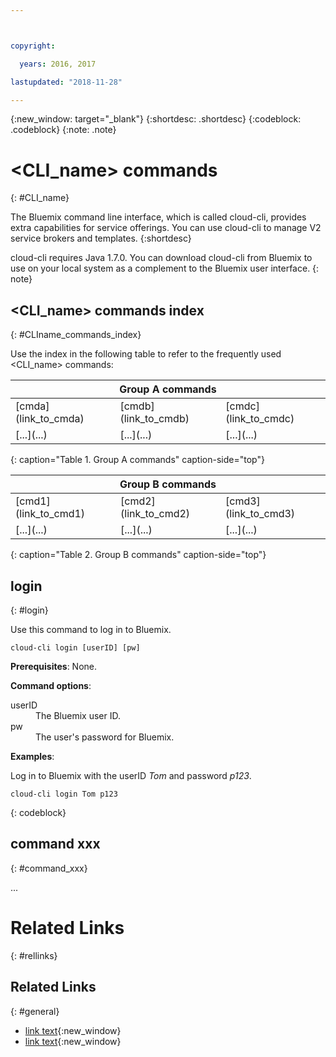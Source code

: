 ```yaml
---



copyright:

  years: 2016, 2017

lastupdated: "2018-11-28"

---
```



{:new_window: target="_blank"}
{:shortdesc: .shortdesc}
{:codeblock: .codeblock}
{:note: .note}


<!-- This template is for introducing a command line interface(cli). It is a conceptual template intended to document productive use of the cli. It is not intended for task information.  -->

<!-- The name of this file should remain index.md.
Please delete out content examples and coding that you are not using for your service. -->


# <CLI_name> commands
<!-- Insert your CLI name into topic title above. -->
<!-- The navigation title should be just <CLI_name>. -->
{: #CLI_name}
<!-- Provide an appropriate ID above -->


<!-- Short description: REQUIRED
The short description section should include one to two sentences describing why a developer would want to use this cli. This should be conversational style. For search engine optimization, include cli name. Keep the {: shortdesc} after the first paragraph so that the framework renders it properly.

Example: -->

The Bluemix command line interface, which is called cloud-cli, provides extra capabilities for service offerings. You can use cloud-cli to manage V2 service brokers and templates.
{:shortdesc}


<!-- Prerequisites/Authorization/Environment: OPTIONAL
The section should lists all the prerequisites/authorization/environment that are required to use the cli commands. Or give a brief introduction to the prerequisites/authorization/environment that the cli commands might use. Use {: note} to call out this section.
Examples: -->

cloud-cli requires Java 1.7.0. You can download cloud-cli from Bluemix to use on your local system as a complement to the Bluemix user interface.
{: note}

<!-- Commands index: REQUIRED
Use a table to list out all the commands so that commands information is easy to scan and locate. Add a link to the anchor of each command.
Use "<CLI_name> commands index" as section title.
If there are a great many commands, to make it easy to retrieve specific commands, you can add several index tables. Group the commands by functions or other similar characteristics, and then make one group a table.
  - Arrange the commands in alphabetical order,across columns, then rows.
  - To look neat and clean, include no more than 5 columns for a table.
Example: -->


## <CLI_name> commands index
{: #CLIname_commands_index}

Use the index in the following table to refer to the frequently used <CLI_name> commands:

<table summary="Alphabetically ordered commands that belong to group A and each command has a link that brings you to more info for the command">
 <thead>
 <th colspan="3">Group A commands</th>
 </thead>
 <tbody>
 <tr>
 <td>[cmda](link_to_cmda)</td>
 <td>[cmdb](link_to_cmdb)</td>
 <td>[cmdc](link_to_cmdc)</td>
 </tr>
 <tr>
 <td>[...](...)</td>
 <td>[...](...)</td>
 <td>[...](...)</td>
 </tr>
  </tbody>
 </table>
{: caption="Table 1. Group A commands" caption-side="top"}


<table summary="Alphabetically ordered commands that belong to group B and each command has a link that brings you to more info for the command">
 <thead>
 <th colspan="3">Group B commands</th>
 </thead>
 <tbody>
 <tr>
 <td>[cmd1](link_to_cmd1)</td>
 <td>[cmd2](link_to_cmd2)</td>
 <td>[cmd3](link_to_cmd3)</td>
 </tr>
 <tr>
 <td>[...](...)</td>
 <td>[...](...)</td>
 <td>[...](...)</td>
 </tr>
 </tbody>
 </table>
{: caption="Table 2. Group B commands" caption-side="top"}

<!-- Command entries: REQUIRED
Directly use the command as title.  Add an anchor ID, for example, {: #login}, for each command entry, so that you can link to the command entry from the index table.
Include a sentence to briefly introduce the command. Such as what does this command do.
The following items are OPTIONAL. Include as many items as needed.

Command syntax: Add the command syntax by using three backticks ahead of and after the syntax (```).

Command prerequisites/authorization/environment: Prerequisites/authorization/environment that are required to use this command. Use the <strong></strong> html markup to highlight the word prerequisites/authorization/environment.

Command Options: Use the <strong></strong> html markup to highlight the word "Command options".
                 Use a definition list to introduce the options. Make one option one list item.

Examples: Use the <strong></strong> html markup to highlight the word "Examples".
          - Include one sentence to describe each example.
		  - Add the example by using three backticks ahead of and after the example (```)
		  - For copyable code snippet, multi-line, include {: codeblock} following the last set of backticks. A copy button will display in framework in output.
		  - For non-copyable output snippet, include {: screen} following the last set of backticks.
                  - For copyable command, single line, include {: codeblock} following the last set of backticks. When displayed, it will show "$" at the beginning of the command example and a copy button, but the copy button will include                     just the command example.

Example: -->

## login
{: #login}

Use this command to log in to Bluemix.

```
cloud-cli login [userID] [pw]
```

<strong>Prerequisites</strong>: None.

<strong>Command options</strong>:

   <dl>
   <dt>userID</dt>
   <dd>The Bluemix user ID.</dd>
   <dt>pw</dt>
   <dd>The user's password for Bluemix.</dd>
    </dl>

<strong>Examples</strong>:

Log in to Bluemix with the userID *Tom* and password *p123*.
```
cloud-cli login Tom p123
```
{: codeblock}




## command xxx
{: #command_xxx}

...


<!-- Related links section: REQUIRED.
Related links display in the upper right of the getting started page.
Ensure that you retain the lowercase anchor IDs (eg. {: #rellinks}) as shown in this template. These are used as IDs during transform and the doc framework keys off the IDs for display.
The headings coded here are not actually used. The doc framework provides the correct headings.
Also ensure that the related links stay in position at the end of this file or the doc framework will not display them properly.
Use {:new_window} for external links to open a new window. And, use ![External link icon](../icons/launch-glyph.svg) at the end of the link text to include the external link icon.-->
<!-- Please delete all comments within the related links section to avoid breaking the build. Thanks. -->

# Related Links
{: #rellinks}

## Related Links
{: #general}

<!-- Include a link to download your command line tool, and the link to your full product documentation, pricing sheet, IBM Bluemix prerequisites -->


* [link text](URL){:new_window}
* [link text](URL){:new_window}
